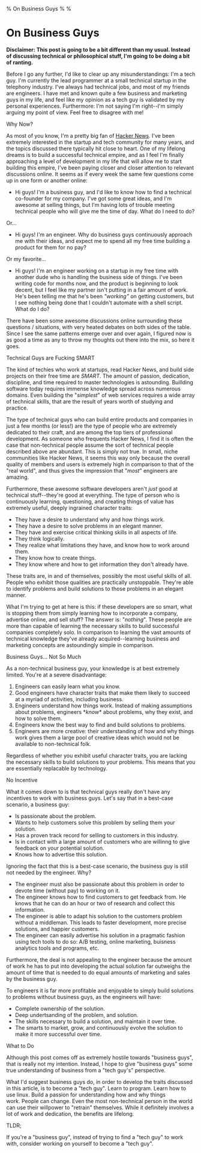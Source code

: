 % On Business Guys
%
%

# On Business Guys

**Disclaimer: This post is going to be a bit different than my usual. Instead of
discussing technical or philosophical stuff, I'm going to be doing a bit of
ranting.**

Before I go any further, I'd like to clear up any misunderstandings: I'm a tech
guy. I'm currently the lead programmer at a small technical startup in the
telephony industry. I've always had technical jobs, and most of my friends are
engineers. I have met and known quite a few business and marketing guys in my
life, and feel like my opinion as a tech guy is validated by my personal
experiences. Furthermore: I'm not saying I'm right--I'm simply arguing my point
of view. Feel free to disagree with me!

Why Now?

As most of you know, I'm a pretty big fan of [Hacker News][]. I've been
extremely interested in the startup and tech community for many years, and the
topics discussed there typically hit close to heart. One of my lifelong dreams
is to build a successful technical empire, and as I feel I'm finally approaching
a level of development in my life that will allow me to start building this
empire, I've been paying closer and closer attention to relevant discussions
online. It seems as if every week the same few questions come up in one form or
another online:

-   Hi guys! I'm a business guy, and I'd like to know how to find a technical
    co-founder for my company. I've got some great ideas, and I'm awesome at
    selling things, but I'm having lots of trouble meeting technical people who
    will give me the time of day. What do I need to do?

Or...

-   Hi guys! I'm an engineer. Why do business guys continuously approach me with
    their ideas, and expect me to spend all my free time building a product for
    them for no pay?

Or my favorite...

-   Hi guys! I'm an engineer working on a startup in my free time with another
    dude who is handling the business side of things. I've been writing code for
    months now, and the product is beginning to look decent, but I feel like my
    partner isn't putting in a fair amount of work. He's been telling me that
    he's been *"working"* on getting customers, but I see nothing being done
    that I couldn't automate with a shell script. What do I do?

There have been some awesome discussions online surrounding these questions /
situations, with very heated debates on both sides of the table. Since I see the
same patterns emerge over and over again, I figured now is as good a time as any
to throw my thoughts out there into the mix, so here it goes.

Technical Guys are Fucking SMART

The kind of techies who work at startups, read Hacker News, and build side
projects on their free time are *SMART*. The amount of passion, dedication,
discipline, and time required to master technologies is astounding. Buillding
software today requires immense knowledge spread across numerous domains. Even
building the "*simplest*" of web services requires a wide array of technical
skills, that are the result of years worth of studying and practice.

The type of technical guys who can build entire products and companies in just a
few months (or less!) are the type of people who are extremely dedicated to
their craft, and are among the top tiers of professional development. As someone
who frequents Hacker News, I find it is often the case that non-technical people
assume the sort of technical people described above are abundant. This is simply
not true. In small, niche communities like Hacker News, it seems this way only
because the overall quality of members and users is extremely high in comparison
to that of the "real world", and thus gives the impression that "*most*"
engineers are amazing.

Furthermore, these awesome software developers aren't *just* good at technical
stuff--they're good at everything. The type of person who is continuously
learning, questioning, and creating things of value has extremely useful, deeply
ingrained character traits:

-   They have a desire to understand why and how things work.
-   They have a desire to solve problems in an elegant manner.
-   They have and exercise critical thinking skills in all aspects of life.
-   They think logically.
-   They realize what limitations they have, and know how to work around them.
-   They know how to create things.
-   They know where and how to get information they don't already have.

These traits are, in and of themselves, possibly the most useful skills of all.
People who exhibit those qualities are practically unstoppable. They're able to
identify problems and build solutions to those problems in an elegant manner.

What I'm trying to get at here is this: if these developers are so smart, what
is stopping them from simply learning how to incorporate a company, advertise
online, and sell stuff? The answer is: "*nothing*". These people are more than
capable of learning the necessary skills to build successful companies
completely solo. In comparison to learning the vast amounts of technical
knowledge they've already acquired--learning business and marketing concepts are
astoundingly simple in comparison.

Business Guys... Not So Much

As a non-technical business guy, your knowledge is at best extremely limited.
You're at a severe disadvantage:

1.  Engineers can easily learn what you know.
2.  Good engineers have character traits that make them likely to succeed at a
    myriad of activities, including business.
3.  Engineers understand how things work. Instead of making assumptions about
    problems, engineers \**know*\* about problems, why they exist, and how to
    solve them.
4.  Engineers know the best way to find and build solutions to problems.
5.  Engineers are more creative: their understanding of how and why things work
    gives them a large pool of creative ideas which would not be available to
    non-technical folk.

Regardless of whether you exhibit useful character traits, you are lacking the
necessary skills to build solutions to your problems. This means that you are
essentially replacable by technology.

No Incentive

What it comes down to is that technical guys really don't have any incentives to
work with business guys. Let's say that in a best-case scenario, a business guy:

-   Is passionate about the problem.
-   Wants to help customers solve this problem by selling them your solution.
-   Has a proven track record for selling to customers in this industry.
-   Is in contact with a large amount of customers who are willinng to give
    feedback on your potential solution.
-   Knows how to advertise this solution.

Ignoring the fact that this is a best-case scenario, the business guy is still
not needed by the engineer. Why?

-   The engineer must also be passionate about this problem in order to devote
    time (without pay) to working on it.
-   The engineer knows how to find customers to get feedback from. He knows that
    he can do an hour or two of research and collect this information.
-   The engineer is able to adapt his solution to the customers problem without
    a middleman. This leads to faster development, more precise solutions, and
    happier customers.
-   The engineer can easily advertise his solution in a pragmatic fashion using
    tech tools to do so: A/B testing, online marketing, buisness analytics tools
    and programs, etc.

Furthermore, the deal is not appealing to the engineer because the amount of
work he has to put into developing the actual solution far outweighs the amount
of time that is needed to do equal amounts of marketing and sales by the
business guy.

To engineers it is far more profitable and enjoyable to simply build solutions
to problems without business guys, as the engineers will have:

-   Complete ownership of the solution.
-   Deep undertsanding of the problem, and solution.
-   The skills necessary to build a solution, and maintain it over time.
-   The smarts to market, grow, and continuously evolve the solution to make it
    more successful over time.

What to Do

Although this post comes off as extremely hostile towards "business guys", that
is really not my intention. Instead, I hope to give "business guys" some true
understanding of business from a "tech guy's" perspective.

What I'd suggest business guys do, in order to develop the traits discussed in
this article, is to become a "tech guy". Learn to program. Learn how to use
linux. Build a passion for understanding how and why things work. People can
change. Even the most non-technical person in the world can use their willpower
to "retrain" themselves. While it definitely involves a lot of work and
dedication, the benefits are lifelong.

TLDR;

If you're a "business guy", instead of trying to find a "tech guy" to work with,
consider working on yourself to become a "tech guy".

  [Hacker News]: http://news.ycombinator.com/ "Hacker News"
